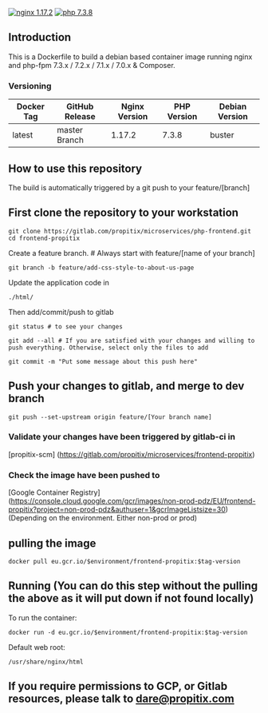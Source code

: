 [![nginx 1.17.2](https://img.shields.io/badge/nginx-1.17.2-brightgreen.svg?&logo=nginx&logoColor=white&style=for-the-badge)](https://nginx.org/en/CHANGES) [![php 7.3.8](https://img.shields.io/badge/php--fpm-7.3.8-blue.svg?&logo=php&logoColor=white&style=for-the-badge)](https://secure.php.net/releases/7_3_8.php)

## Introduction

This is a Dockerfile to build a debian based container image running nginx and php-fpm 7.3.x / 7.2.x / 7.1.x / 7.0.x & Composer.

### Versioning

| Docker Tag | GitHub Release | Nginx Version | PHP Version | Debian Version |
|-----|-------|-----|--------|--------|
| latest | master Branch |1.17.2 | 7.3.8 | buster |

## How to use this repository

The build is automatically triggered by a git push to your feature/[branch]

## First clone the repository to your workstation

```
git clone https://gitlab.com/propitix/microservices/php-frontend.git
cd frontend-propitix
```

Create a feature branch. # Always start with feature/[name of your branch]

```
git branch -b feature/add-css-style-to-about-us-page
```

Update the application code in

```
./html/
```

Then add/commit/push to gitlab

```
git status # to see your changes
```

```
git add --all # If you are satisfied with your changes and willing to push everything. Otherwise, select only the files to add
```

```
git commit -m "Put some message about this push here"
```

## Push your changes to gitlab, and merge to dev branch

```
git push --set-upstream origin feature/[Your branch name]
```

### Validate your changes have been triggered by gitlab-ci in

[propitix-scm] (<https://gitlab.com/propitix/microservices/frontend-propitix>)

### Check the image have been pushed to

[Google Container Registry] (<https://console.cloud.google.com/gcr/images/non-prod-pdz/EU/frontend-propitix?project=non-prod-pdz&authuser=1&gcrImageListsize=30>) (Depending on the environment. Either non-prod or prod)

## pulling the image

```
docker pull eu.gcr.io/$environment/frontend-propitix:$tag-version
```

## Running (You can do this step without the pulling the above as it will put down if not found locally)

To run the container:

```
docker run -d eu.gcr.io/$environment/frontend-propitix:$tag-version
```

Default web root:

```
/usr/share/nginx/html
```

## If you require permissions to GCP, or Gitlab resources, please talk to dare@propitix.com
